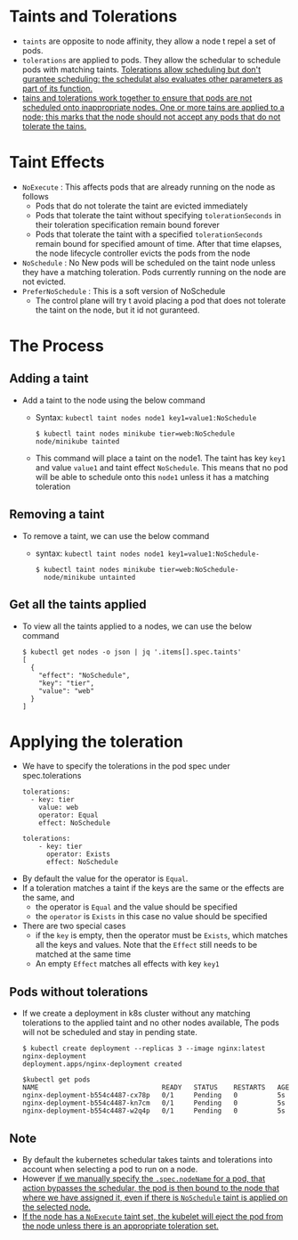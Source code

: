 # Taints and Tolerations
- `taints` are opposite to node affinity, they allow a node t repel a set of pods.
- `tolerations` are applied to pods. They allow the schedular to schedule pods with matching taints. <u>Tolerations allow scheduling but don't gurantee scheduling: the schedulat also evaluates other parameters as part of its function.</u>
- <u>tains and tolerations work together to ensure that pods are not scheduled onto inappropriate nodes. One or more tains are applied to a node; this marks that the node should not accept any pods that do not tolerate the tains.</u>

# Taint Effects
- `NoExecute` : This affects pods that are already running on the node as follows
  - Pods that do not tolerate the taint are evicted immediately
  - Pods that tolerate the taint without specifying `tolerationSeconds` in their toleration specification remain bound forever
  - Pods that tolerate the taint with a specified `tolerationSeconds` remain bound for specified amount of time. After that time elapses, the node lifecycle controller evicts the pods from the node
- `NoSchedule` : No New pods will be scheduled on the taint node unless they have a matching toleration. Pods currently running on the node are not evicted.
- `PreferNoSchedule` : This is a soft version of NoSchedule
  - The control plane will try t avoid placing a pod that does not tolerate the taint on the node, but it id not guranteed.

# The Process

## Adding a taint
- Add a taint to the node using the below command
  
  - Syntax: `kubectl taint nodes node1 key1=value1:NoSchedule`
   
    ```
    $ kubectl taint nodes minikube tier=web:NoSchedule
    node/minikube tainted
    ```
  - This command will place a taint on the node1. The taint has key `key1` and value `value1` and taint effect `NoSchedule`. This means that no pod will be able to schedule onto this `node1` unless it has a matching toleration
## Removing a taint
- To remove a taint, we can use the below command
  - syntax: `kubectl taint nodes node1 key1=value1:NoSchedule-`
    
    ```
    $ kubectl taint nodes minikube tier=web:NoSchedule-
      node/minikube untainted
    ```
  
## Get all the taints applied
- To view all the taints applied to a nodes, we can use the below command
  ```
  $ kubectl get nodes -o json | jq '.items[].spec.taints'
  [
    {
      "effect": "NoSchedule",
      "key": "tier",
      "value": "web"
    }
  ]
  ```

# Applying the toleration
- We have to specify the tolerations in the pod spec under spec.tolerations
    ```
    tolerations:
      - key: tier
        value: web
        operator: Equal
        effect: NoSchedule
    ```
    ```
    tolerations:
        - key: tier
          operator: Exists
          effect: NoSchedule
    ```
- By default the value for the operator is `Equal`.
- If a toleration matches a taint if the keys are the same or the effects are the same, and
  - the operator is `Equal` and the value should be specified
  - the `operator` is `Exists` in this case no value should be specified
- There are two special cases
  - if the `key` is empty, then the operator must be `Exists`, which matches all the keys and values. Note that the  `Effect` still needs to be matched at the same time
  - An empty `Effect` matches all effects with key `key1`

## Pods without tolerations
- If we create a deployment in k8s cluster without any matching tolerations to the applied taint and no other nodes available, The pods will not be scheduled and stay in pending state.
  
  ```
  $ kubectl create deployment --replicas 3 --image nginx:latest nginx-deployment
  deployment.apps/nginx-deployment created
  
  $kubectl get pods
  NAME                               READY   STATUS    RESTARTS   AGE
  nginx-deployment-b554c4487-cx78p   0/1     Pending   0          5s
  nginx-deployment-b554c4487-kn7cm   0/1     Pending   0          5s
  nginx-deployment-b554c4487-w2q4p   0/1     Pending   0          5s
  ```

## Note
- By default the kubernetes schedular takes taints and tolerations into account when selecting a pod to run on a node.
- However <u>if we manually specify the `.spec.nodeName` for a pod, that action bypasses the schedular, the pod is then bound to the node that where we have assigned it, even if there is `NoSchedule` taint is applied on the selected node.</u>
- <u>If the node has a  `NoExecute` taint set, the kubelet will eject the pod from the node unless there is an appropriate toleration set. </u>